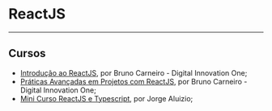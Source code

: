 # ReactJS

---

## Cursos

  - [Introdução ao ReactJS](https://digitalinnovation.one/cursos/introducao-ao-reactjs), por Bruno Carneiro - Digital Innovation One;
  - [Práticas Avançadas em Projetos com ReactJS](https://digitalinnovation.one/cursos/praticas-avancadas-em-projetos-com-reactjs), por Bruno Carneiro - Digital Innovation One;
  - [Mini Curso ReactJS e Typescript](https://www.youtube.com/playlist?list=PLE0DHiXlN_qpm0nMlvcVxG_O580IXmeRU), por Jorge Aluizio;

